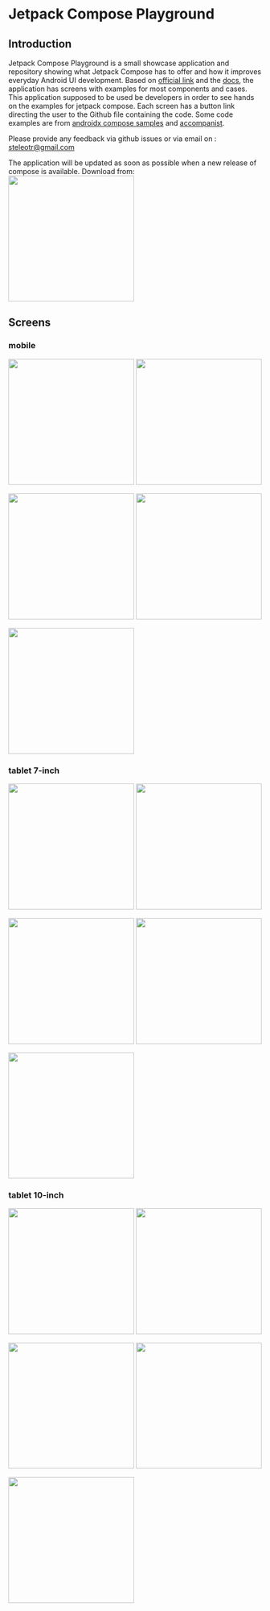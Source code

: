 # Jetpack Compose Playground

## Introduction

Jetpack Compose Playground is a small showcase application and repository showing what Jetpack Compose has to offer and how it improves everyday Android UI development.
Based on [official link](https://developer.android.com/jetpack/compose) and the [docs](https://developer.android.com/jetpack/compose/documentation), the application has screens with examples for most components and cases.
This application supposed to be used be developers in order to see hands on the examples for jetpack compose.
Each screen has a button link directing the user to the Github file containing the code.
Some code examples are from [androidx compose samples](https://github.com/androidx/androidx/tree/androidx-main/compose) and [accompanist](https://github.com/google/accompanist).

Please provide any feedback via github issues or via email on : steleotr@gmail.com

The application will be updated as soon as possible when a new release of compose is available.
Download from:
<a href="https://play.google.com/store/apps/details?id=com.steleot.jetpackcompose.playground">
  <img src="screenshots/google-play-badge.png" width="250">
</a>

## Screens

### mobile

<img src="screenshots/mobile_1.png" width="250" /> <img src="screenshots/mobile_2.png" width="250" />

<img src="screenshots/mobile_3.png" width="250" /> <img src="screenshots/mobile_4.png" width="250" />

<img src="screenshots/mobile_5.png" width="250" />

### tablet 7-inch

<img src="screenshots/tablet_7_1.png" width="250" /> <img src="screenshots/tablet_7_2.png" width="250" />

<img src="screenshots/tablet_7_3.png" width="250" /> <img src="screenshots/tablet_7_4.png" width="250" />

<img src="screenshots/tablet_7_5.png" width="250" />

### tablet 10-inch

<img src="screenshots/tablet_10_1.png" width="250" /> <img src="screenshots/tablet_10_2.png" width="250" />

<img src="screenshots/tablet_10_3.png" width="250" /> <img src="screenshots/tablet_10_4.png" width="250" />

<img src="screenshots/tablet_10_5.png" width="250" />
